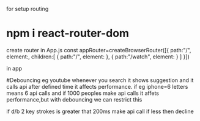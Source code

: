 for setup routing
# npm i react-router-dom
 create router in App.js
  const appRouter=createBrowserRouter([{
    path:"/",
    element:<Body/>,
    children:[
      {
        path:"/",
        element:<MainContainer/>
      },
      {
        path:"/watch",
        element:<WatchPage/>
      }
    ]
}])

in app 
 <SideBar/>
  <Outlet/>

#Debouncing 
eg youtube
whenever you search it shows suggestion and it calls api after defined time
it affects performance. if eg iphone=6 letters means 6 api calls and if 1000 peoples make api calls it affets performance,but with debouncing we can restrict this

if d/b 2 key strokes is greater that 200ms make api call if less then decline
 